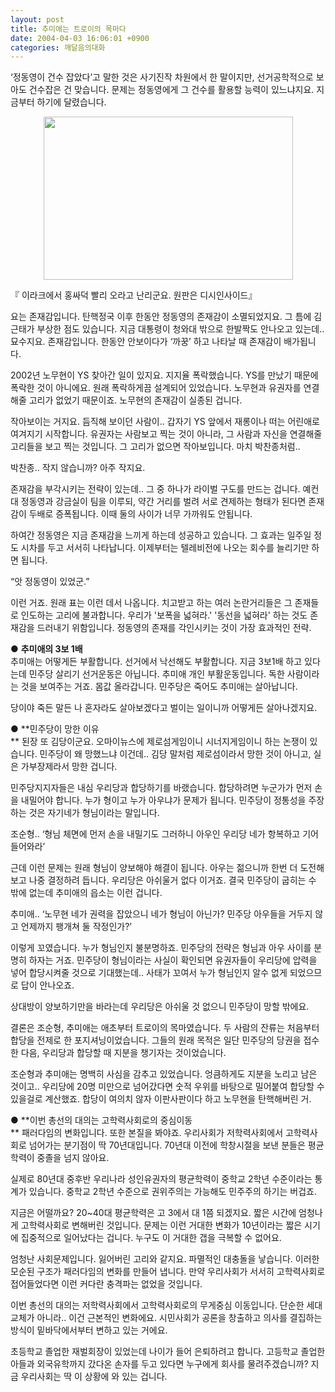 ```yaml
---
layout: post
title: 추미애는 트로이의 목마다
date: 2004-04-03 16:06:01 +0900
categories: 깨달음의대화
---
```

‘정동영이 건수 잡았다’고 말한 것은 사기진작 차원에서 한 말이지만, 선거공학적으로 보아도 건수잡은 건 맞습니다. 문제는 정동영에게 그 건수를 활용할 능력이 있느냐지요. 지금부터 하기에 달렸습니다. 

<p align="center">
  <img src="http://drkimz.com/technote/board/KDR/upimg/1080974385.jpg" width="399" height="261" border="0" />
</p>

<p align="left">
  『 이라크에서 홍싸덕 빨리 오라고 난리군요. 원판은 디시인사이드』
</p>

요는 존재감입니다. 탄핵정국 이후 한동안 정동영의 존재감이 소멸되었지요. 그 틈에 김근태가 부상한 점도 있습니다. 지금 대통령이 청와대 밖으로 한발짝도 안나오고 있는데.. 묘수지요. 존재감입니다. 한동안 안보이다가 ‘까꿍’ 하고 나타날 때 존재감이 배가됩니다. 

2002년 노무현이 YS 찾아간 일이 있지요. 지지율 폭락했습니다. YS를 만났기 때문에 폭락한 것이 아니에요. 원래 폭락하게끔 설계되어 있었습니다. 노무현과 유권자를 연결해줄 고리가 없었기 때문이죠. 노무현의 존재감이 실종된 겁니다. 

작아보이는 거지요. 듬직해 보이던 사람이.. 갑자기 YS 앞에서 재롱이나 떠는 어린애로 여겨지기 시작합니다. 유권자는 사람보고 찍는 것이 아니라, 그 사람과 자신을 연결해줄 고리들을 보고 찍는 것입니다. 그 고리가 없으면 작아보입니다. 마치 박찬종처럼.. 

박찬종.. 작지 않습니까? 아주 작지요. 

존재감을 부각시키는 전략이 있는데.. 그 중 하나가 라이벌 구도를 만드는 겁니다. 예컨대 정동영과 강금실이 팀을 이루되, 약간 거리를 벌려 서로 견제하는 형태가 된다면 존재감이 두배로 증폭됩니다. 이때 둘의 사이가 너무 가까워도 안됩니다. 

하여간 정동영은 지금 존재감을 느끼게 하는데 성공하고 있습니다. 그 효과는 일주일 정도 시차를 두고 서서히 나타납니다. 이제부터는 텔레비전에 나오는 회수를 늘리기만 하면 됩니다. 

“앗 정동영이 있었군.” 

이런 거죠. 원래 표는 이런 데서 나옵니다. 치고받고 하는 여러 논란거리들은 그 존재들로 인도하는 고리에 불과합니다. 우리가 '보폭을 넓혀라.' '동선을 넓혀라' 하는 것도 존재감을 드러내기 위함입니다. 정동영의 존재를 각인시키는 것이 가장 효과적인 전략.



● **추미애의 3보 1배**  
추미애는 어떻게든 부활합니다. 선거에서 낙선해도 부활합니다. 지금 3보1배 하고 있다는데 민주당 살리기 선거운동은 아닙니다. 추미애 개인 부활운동입니다. 독한 사람이라는 것을 보여주는 거죠. 몸값 올라갑니다. 민주당은 죽어도 추미애는 살아납니다. 

당이야 죽든 말든 나 혼자라도 살아보겠다고 벌이는 일이니까 어떻게든 살아나겠지요.



● **민주당이 망한 이유  
** 된장 또 김당이군요. 오마이뉴스에 제로섬게임이니 시너지게임이니 하는 논쟁이 있습니다. 민주당이 왜 망했느냐 이건데.. 김당 말처럼 제로섬이라서 망한 것이 아니고, 실은 가부장제라서 망한 겁니다. 

민주당지지자들은 내심 우리당과 합당하기를 바랬습니다. 합당하려면 누군가가 먼저 손을 내밀어야 합니다. 누가 형이고 누가 아우냐가 문제가 됩니다. 민주당이 정통성을 주장하는 것은 자기네가 형님이라는 말입니다. 

조순형.. ‘형님 체면에 먼저 손을 내밀기도 그러하니 아우인 우리당 네가 항복하고 기어들어와라’ 

근데 이런 문제는 원래 형님이 양보해야 해결이 됩니다. 아우는 젊으니까 한번 더 도전해 보고 나중 결정하려 듭니다. 우리당은 아쉬울거 없다 이거죠. 결국 민주당이 굽히는 수 밖에 없는데 추미애의 읍소는 이런 겁니다. 

추미애.. ‘노무현 네가 권력을 잡았으니 네가 형님이 아닌가? 민주당 아우들을 거두지 않고 언제까지 팽개쳐 둘 작정인가?’

이렇게 꼬였습니다. 누가 형님인지 불분명하죠. 민주당의 전략은 형님과 아우 사이를 분명히 하자는 거죠. 민주당이 형님이라는 사실이 확인되면 유권자들이 우리당에 압력을 넣어 합당시켜줄 것으로 기대했는데.. 사태가 꼬여서 누가 형님인지 알수 없게 되었으므로 답이 안나오죠. 

상대방이 양보하기만을 바라는데 우리당은 아쉬울 것 없으니 민주당이 망할 밖에요. 

결론은 조순형, 추미애는 애초부터 트로이의 목마였습니다. 두 사람의 잔류는 처음부터 합당을 전제로 한 포지셔닝이었습니다. 그들의 원래 목적은 일단 민주당의 당권을 접수한 다음, 우리당과 합당할 때 지분을 챙기자는 것이었습니다. 

조순형과 추미애는 명백히 사심을 감추고 있었습니다. 엉큼하게도 지분을 노리고 남은 것이고.. 우리당에 20명 미만으로 넘어갔다면 숫적 우위를 바탕으로 밀어붙여 합당할 수 있을걸로 계산했죠. 합당이 여의치 않자 이판사판이다 하고 노무현을 탄핵해버린 거. 



● **이번 총선의 대의는 고학력사회로의 중심이동  
** 패러다임의 변화입니다. 또한 본질을 봐야죠. 우리사회가 저학력사회에서 고학력사회로 넘어가는 분기점이 딱 70년대입니다. 70년대 이전에 학창시절을 보낸 분들은 평균학력이 중졸을 넘지 않아요. 

실제로 80년대 중후반 우리나라 성인유권자의 평균학력이 중학교 2학년 수준이라는 통계가 있습니다. 중학교 2학년 수준으로 권위주의는 가능해도 민주주의 하기는 버겁죠.

지금은 어떨까요? 20~40대 평균학력은 고 3에서 대 1쯤 되겠지요. 짧은 시간에 엄청나게 고학력사회로 변해버린 것입니다. 문제는 이런 거대한 변화가 10년이라는 짧은 시기에 집중적으로 일어났다는 겁니다. 누구도 이 거대한 갭을 극복할 수 없어요.

엄청난 사회문제입니다. 잃어버린 고리와 같지요. 파멸적인 대충돌을 낳습니다. 이러한 모순된 구조가 패러다임의 변화를 만들어 냅니다. 만약 우리사회가 서서히 고학력사회로 접어들었다면 이런 커다란 충격파는 없었을 것입니다. 

이번 총선의 대의는 저학력사회에서 고학력사회로의 무게중심 이동입니다. 단순한 세대교체가 아니라.. 이건 근본적인 변화에요. 시민사회가 공론을 창출하고 의사를 결집하는 방식이 밑바닥에서부터 변하고 있는 거에요. 

초등학교 졸업한 재벌회장이 있었는데 나이가 들어 은퇴하려고 합니다. 고등학교 졸업한 아들과 외국유학까지 갔다온 손자를 두고 있다면 누구에게 회사를 물려주겠습니까? 지금 우리사회는 딱 이 상황에 와 있는 겁니다.